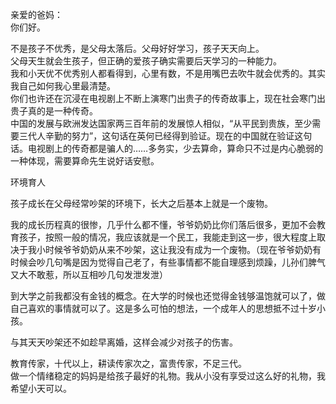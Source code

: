 亲爱的爸妈：  
你们好。


不是孩子不优秀，是父母太落后。父母好好学习，孩子天天向上。  
父母天生就会生孩子，但正确的爱孩子确实需要后天学习的一种能力。  
我和小天优不优秀别人都看得到，心里有数，不是用嘴巴去吹牛就会优秀的。其实我自己如何我心里最清楚。  
你们也许还在沉浸在电视剧上不断上演寒门出贵子的传奇故事上，现在社会寒门出贵子真的是一种传奇。  
中国的发展与欧洲发达国家两三百年前的发展惊人相似，“从平民到贵族，至少需要三代人辛勤的努力”，这句话在英何已经得到验证。现在的中国就在验证这句话。电视剧上的传奇都是骗人的……多务实，少去算命，算命只不过是内心脆弱的一种体现，需要算命先生说好话安慰。    

环境育人  

孩子成长在父母经常吵架的环境下，长大之后基本上就是一个废物。  

我的成长历程真的很惨，几乎什么都不懂，爷爷奶奶比你们落后很多，更加不会教育孩子，按照一般的情况，我应该就是一个民工，我能走到这一步，很大程度上取决于我小时候爷爷奶奶从来不吵架，这让我没有成为一个废物。（现在爷爷奶奶有时候会吵几句嘴是因为觉得自己老了，有些事情都不能自理感到烦躁，儿孙们脾气又大不敢惹，所以互相吵几句发泄发泄）  

到大学之前我都没有金钱的概念。在大学的时候也还觉得金钱够温饱就可以了，做自己喜欢的事情就可以了。这是多么可怕的想法，一个成年人的思想抵不过十岁小孩。  

与其天天吵架还不如趁早离婚，这样会减少对孩子的伤害。  

教育传家，十代以上，耕读传家次之，富贵传家，不足三代。  
做一个情绪稳定的妈妈是给孩子最好的礼物。我从小没有享受过这么好的礼物，我希望小天可以。  

